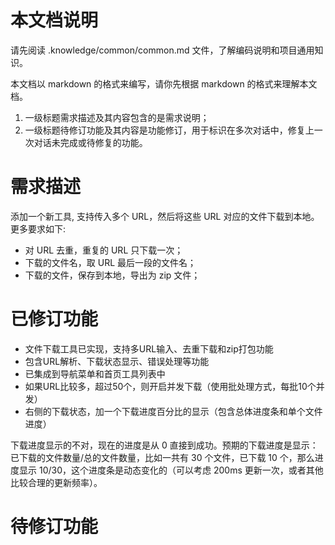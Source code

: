 # 本文档说明

请先阅读 .knowledge/common/common.md 文件，了解编码说明和项目通用知识。

本文档以 markdown 的格式来编写，请你先根据 markdown 的格式来理解本文档。

1. 一级标题需求描述及其内容包含的是需求说明；
2. 一级标题待修订功能及其内容是功能修订，用于标识在多次对话中，修复上一次对话未完成或待修复的功能。

# 需求描述
添加一个新工具, 支持传入多个 URL，然后将这些 URL 对应的文件下载到本地。更多要求如下:
- 对 URL 去重，重复的 URL 只下载一次；
- 下载的文件名，取 URL 最后一段的文件名；
- 下载的文件，保存到本地，导出为 zip 文件；

# 已修订功能
- 文件下载工具已实现，支持多URL输入、去重下载和zip打包功能
- 包含URL解析、下载状态显示、错误处理等功能
- 已集成到导航菜单和首页工具列表中
- 如果URL比较多，超过50个，则开启并发下载（使用批处理方式，每批10个并发）
- 右侧的下载状态，加一个下载进度百分比的显示（包含总体进度条和单个文件进度）

下载进度显示的不对，现在的进度是从 0 直接到成功。预期的下载进度是显示：已下载的文件数量/总的文件数量，比如一共有 30 个文件，已下载 10 个，那么进度显示 10/30，这个进度条是动态变化的（可以考虑 200ms 更新一次，或者其他比较合理的更新频率）。
# 待修订功能